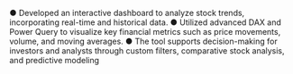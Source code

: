 ● Developed an interactive dashboard to analyze stock trends, incorporating real-time and historical data. 
● Utilized advanced DAX and Power Query to visualize key financial metrics such as price movements, volume, and moving 
averages. 
● The tool supports decision-making for investors and analysts through custom filters, comparative stock analysis, and predictive 
modeling
